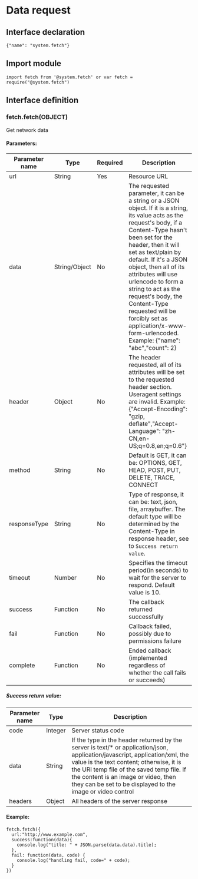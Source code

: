 # Data request

## Interface declaration

```
{"name": "system.fetch"}
```

## Import module

```
import fetch from '@system.fetch' or var fetch = require("@system.fetch")
```

## Interface definition

### fetch.fetch(OBJECT)

Get network data

#### Parameters:

| Parameter name | Type          | Required | Description                              |
| -------------- | ------------- | -------- | ---------------------------------------- |
| url            | String        | Yes      | Resource URL                             |
| data           | String/Object | No       | The requested parameter, it can be a string or a JSON object. If it is a string, its value acts as the request's body, if a Content-Type hasn't been set for the header, then it will set as text/plain by default. If it's a JSON object, then all of its attributes will use urlencode to form a string to act as the request's body, the Content-Type requested will be forcibly set as application/x-www-form-urlencoded. Example: {"name": "abc","count": 2} |
| header         | Object        | No       | The header requested, all of its attributes will be set to the requested header section. Useragent settings are invalid. Example: {"Accept-Encoding": "gzip, deflate","Accept-Language": "zh-CN,en-US;q=0.8,en;q=0.6"} |
| method         | String        | No       | Default is GET, it can be: OPTIONS, GET, HEAD, POST, PUT, DELETE, TRACE, CONNECT |
| responseType   | String        | No       | Type of response, it can be: text, json, file, arraybuffer. The default type will be determined by the Content-Type in response header, see to `Success return value`. |
| timeout        | Number        | No       | Specifies the timeout period(in seconds) to wait for the server to respond. Default value is 10. |
| success        | Function      | No       | The callback returned successfully       |
| fail           | Function      | No       | Callback failed, possibly due to permissions failure |
| complete       | Function      | No       | Ended callback (implemented regardless of whether the call fails or succeeds) |

##### Success return value:

| Parameter name | Type    | Description                              |
| -------------- | ------- | ---------------------------------------- |
| code           | Integer | Server status code                       |
| data           | String  | If the type in the header returned by the server is text/* or application/json, application/javascript, application/xml, the value is the text content; otherwise, it is the URI temp file of the saved temp file. If the content is an image or video, then they can be set to be displayed to the image or video control |
| headers        | Object  | All headers of the server response       |

#### Example:

```
fetch.fetch({
  url:"http://www.example.com",
  success:function(data){
    console.log("title: " + JSON.parse(data.data).title);
  },
  fail: function(data, code) {
    console.log("handling fail, code=" + code);
  }
})
```